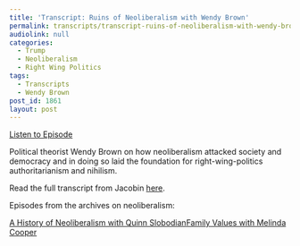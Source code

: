 ```yaml
---
title: 'Transcript: Ruins of Neoliberalism with Wendy Brown'
permalink: transcripts/transcript-ruins-of-neoliberalism-with-wendy-brown/
audiolink: null
categories:
  - Trump
  - Neoliberalism
  - Right Wing Politics
tags:
  - Transcripts
  - Wendy Brown
post_id: 1861
layout: post
---
```


[Listen to Episode](https://www.thedigradio.com/podcast/ruins-of-neoliberalism-with-wendy-brown/)

Political theorist Wendy Brown on how neoliberalism attacked society and democracy and in doing so laid the foundation for right-wing-politics authoritarianism and nihilism.

Read the full transcript from Jacobin
[here](https://jacobinmag.com/2020/12/neoliberalism-wendy-brown-interview-nihilism-political-theory). 

Episodes from the archives on neoliberalism:

[A History of Neoliberalism with Quinn Slobodian](https://www.thedigradio.com/podcast/a-history-of-neoliberalism-with-quinn-slobodian/)[Family Values with Melinda Cooper](https://www.thedigradio.com/podcast/family-values-with-melinda-cooper/)
